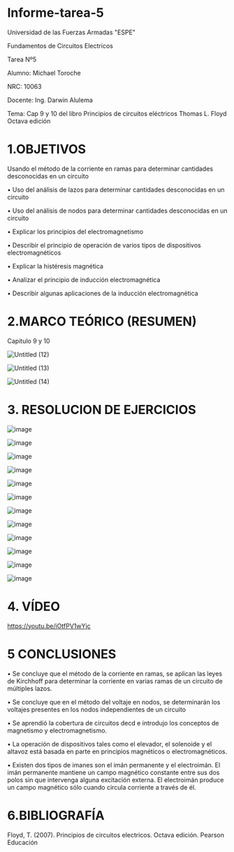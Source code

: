# Informe-tarea-5

Universidad de las Fuerzas Armadas "ESPE"

Fundamentos de Circuitos Electricos

Tarea Nº5

Alumno: Michael Toroche 

NRC: 10063

Docente: Ing. Darwin Alulema

Tema: Cap 9 y 10 del libro Principios de circuitos eléctricos Thomas L. Floyd Octava edición

# 1.OBJETIVOS

Usando el método de la corriente en ramas para determinar cantidades desconocidas en un circuito

• Uso del análisis de lazos para determinar cantidades desconocidas en un circuito

• Uso del análisis de nodos para determinar cantidades desconocidas en un circuito

• Explicar los principios del electromagnetismo

• Describir el principio de operación de varios tipos de dispositivos electromagnéticos

• Explicar la histéresis magnética

• Analizar el principio de inducción electromagnética

• Describir algunas aplicaciones de la inducción electromagnética

# 2.MARCO TEÓRICO (RESUMEN)

Capitulo 9 y 10

![Untitled (12)](https://user-images.githubusercontent.com/116761073/210466756-bc18a5b6-f72a-44cb-b4d0-9ceff55b30c4.jpg)

![Untitled (13)](https://user-images.githubusercontent.com/116761073/210466946-ba597d04-00ce-4fcb-810f-773420be7c2b.jpg)

![Untitled (14)](https://user-images.githubusercontent.com/116761073/210467102-45627c47-2eae-4616-b68f-d3ff95211bf3.jpg)

# 3. RESOLUCION DE EJERCICIOS

![image](https://user-images.githubusercontent.com/116761073/210475322-f3f74c36-9bfb-4dc4-9cc2-51efefde067b.png)

![image](https://user-images.githubusercontent.com/116761073/210475369-2ccc0959-26f9-4cb2-9cac-9cc6ebe1494f.png)

![image](https://user-images.githubusercontent.com/116761073/210475394-172d0376-ee24-4bff-99ee-cdf0b55bff78.png)

![image](https://user-images.githubusercontent.com/116761073/210475418-b74b285f-417e-4b1b-befd-6d92e731a3ea.png)

![image](https://user-images.githubusercontent.com/116761073/210475454-855f712e-34fc-4abe-98d6-68edf8217b80.png)

![image](https://user-images.githubusercontent.com/116761073/210475479-81dc4c81-ac2a-49f5-a4d7-c26919ae4618.png)

![image](https://user-images.githubusercontent.com/116761073/210475512-67d9dbcc-4e56-430a-9d0b-e9d8bf877b82.png)

![image](https://user-images.githubusercontent.com/116761073/210475712-74010c0c-f5b6-43da-a9bc-788867181531.png)

![image](https://user-images.githubusercontent.com/116761073/210475735-159c1bd5-2ae4-4a83-8853-b8ff9bfec7d9.png)

![image](https://user-images.githubusercontent.com/116761073/210475762-00ebad2e-c677-4636-81bf-1ad741681d52.png)

![image](https://user-images.githubusercontent.com/116761073/210475781-38a27e0b-d994-43ab-80fb-ff8520394f45.png)

![image](https://user-images.githubusercontent.com/116761073/210475974-0c8b166b-3bb2-4e27-bcfe-899355f28a4c.png)


# 4. VÍDEO

https://youtu.be/iOtfPV1wYjc

# 5 CONCLUSIONES

• Se concluye que el método de la corriente en ramas, se aplican las leyes de Kirchhoff para determinar la corriente en varias ramas de un circuito de múltiples lazos.

• Se concluye que en el método del voltaje en nodos, se determinarán los voltajes presentes en los nodos independientes de un circuito

• Se aprendió la cobertura de circuitos decd e introdujo los conceptos de magnetismo y electromagnetismo.

• La operación de dispositivos tales como el elevador, el solenoide y el altavoz está basada en parte en principios magnéticos o electromagnéticos.

• Existen dos tipos de imanes son el imán permanente y el electroimán. El imán permanente mantiene un campo magnético constante entre sus dos polos sin que intervenga alguna excitación externa. El electroimán produce un campo magnético sólo cuando circula corriente a través de él.

# 6.BIBLIOGRAFÍA

Floyd, T. (2007). Principios de circuitos electricos. Octava edición. Pearson Educación
